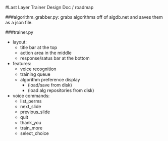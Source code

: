 #Last Layer Trainer Design Doc / roadmap 

###algorithm_grabber.py:
grabs algorithms off of algdb.net and saves them as a json file.

###trainer.py
  * layout:
    * title bar at the top
    * action area in the middle
    * response/satus bar at the bottom
  * features:
    * voice recognition
    * training queue
    * algorithm preference display
      * (load/save from disk)
      * (load alg repositories from disk)
  * voice commands:
    * list_perms
    * next_slide
    * previous_slide
    * quit
    * thank_you
    * train_more
    * select_choice